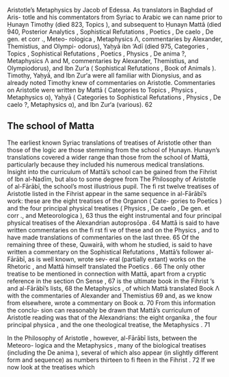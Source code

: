 Aristotle’s Metaphysics by Jacob of Edessa. As translators in Baghdad of Aris- totle and his commentators from Syriac to Arabic we can name prior to Ḥunayn  Timothy (died 823, Topics ), and subsequent to Ḥunayn Mattā (died 940, Posterior  Analytics , Sophistical Refutations , Poetics , De caelo , De gen. et corr ., Meteo- rologica , Metaphysics Λ, commentaries by Alexander, Themistius, and Olympi- odorus), Yaḥyā ibn ‘Adī (died 975, Categories , Topics , Sophistical Refutations ,  Poetics , Physics , De anima ?, Metaphysics Λ and Μ, commentaries by Alexander, Themistius, and Olympiodorus), and Ibn Zur‘a ( Sophistical Refutations , Book of Animals ). Timothy, Yaḥyā, and Ibn Zur‘a were all familiar with Dionysius, and as already noted Timothy knew of commentaries on Aristotle. Commentaries on Aristotle were written by Mattā ( Categories to Topics , Physics , Metaphysics α), Yaḥyā ( Categories to Sophistical Refutations , Physics , De caelo ?, Metaphysics α), and Ibn Zur‘a (various). 62

## The school of Matta

The earliest known Syriac translations of treatises of Aristotle other than those of the logic are those stemming from the school of Ḥunayn. Ḥunayn’s translations covered a wider range than those from the school of Mattā, particularly because they included his numerous medical translations. Insight into the curriculum of Mattā’s school can be gained from the Fihrist of Ibn al-Nadīm, but also to some degree from The Philosophy of Aristotle of al-Fārābī, the school’s most illustrious pupil. The fi rst twelve treatises of Aristotle listed in the Fihrist appear in the same  sequence in al-Fārābī’s work: these are the eight treatises of the Organon ( Cate- gories to Poetics ) and the four principal physical treatises ( Physics , De caelo , De  gen. et corr ., and Meteorologica ), 63 thus the eight instrumental and four principal physical treatises of the Alexandrian autoprosōpa .  64 Mattā is said to have written commentaries on the fi rst fi ve of these and on the Physics , and to have made translations of commentaries on the last three. 65 Of the remaining three of these, Quwairā, with whom he studied, is said to have written a commentary on the  Sophistical Refutations , Mattā’s follower al-Fārābī, as is well known, wrote sev- eral (partially extant) works on the Rhetoric , and Mattā himself translated the  Poetics . 66 The only other treatise to be mentioned in connection with Mattā, apart from a cryptic reference in the section On Sense ,  67 is the ultimate book in the Fihrist ’s and al-Fārābī’s lists, 68 the Metaphysics , of which Mattā translated Book Λ with the commentaries of Alexander and Themistius 69 and, as we know from elsewhere, wrote a commentary on Book α.  70 From this information the conclu- sion can reasonably be drawn that Mattā’s curriculum of Aristotle reading was  that of the Alexandrians: the eight organika , the four principal physica , and the one theological treatise, the Metaphysics . 71

In the Philosophy of Aristotle , however, al-Fārābī lists, between the Meteoro- logica and the Metaphysics , many of the biological treatises (including the De  anima ), several of which also appear (in slightly different form and sequence) as numbers thirteen to fi fteen in the Fihrist .  72 If we now look at the treatises which
